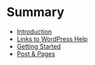 # Summary

* [Introduction](README.md)
* [Links to WordPress Help](links-to-wordpress-help.md)
* [Getting Started](logging-in.md)
* [Post & Pages](post-and-pages.md)

